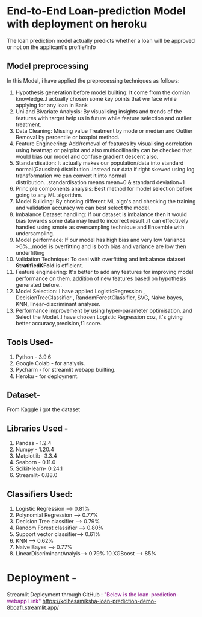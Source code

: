 # End-to-End Loan-prediction Model with deployment on heroku
The loan prediction model actually predicts whether a loan will be approved or not on the applicant's profile/info

## Model preprocessing
In this Model, i have applied the preprocessing techniques as follows:
1. Hypothesis generation before model builting: It come from the domian knowledge..I actually chosen some key points that we face while applying for any loan in Bank
2. Uni and Bivariate Analysis: By visualising insights and trends of the features with target help us in future while feature selection and outlier treatment.
3. Data Cleaning: Missing value Treatment by mode or median and Outlier Removal by percentile or boxplot method.
4. Feature Engineering: Add/removal of features by visualising correlation using heatmap or pairplot and also multicollinarity can be checked that would bias our model and confuse gradient descent also.
5. Standardisation: It actually makes our population/data into standard normal(Gaussian) distribution..instead our data if right skewed using log transformation we can convert it into normal distribution...standardisation means mean=0 & standard deviation=1
6. Principle components analysis: Best method for model selection before going to any ML algorithm.
7. Model Building: By chosing different ML algo's and checking the training and validation accuracy we can best select the model.
8. Imbalance Dataset handling: If our dataset is imbalance then it would bias towards some data may lead to incorrect result..it can effectively handled using smote as oversampling technique and Ensemble with undersampling.
9. Model performace: If our model has high bias and very low Variance >6%...model is overfitting and is both bias and variance are low then underfitting
10. Validation Technique: To deal with overfitting and imbalance dataset **StratifiedKFold**  is efficient.
11. Feature engineering: It's better to add any features for improving model performance on them..addition of new features based on hypothesis generated before..
12. Model Selection: I have applied LogisticRegression , DecisionTreeClassifier , RandomForestClassifier, SVC, Naive bayes, KNN, linear-discriminant analyser. 
13. Performance improvement by using hyper-parameter optimisation..and Select the Model..I have chosen Logistic Regression coz, it's giving better accuracy,precision,f1 score.

## Tools Used-
1. Python - 3.9.6
2. Google Colab - for analysis.
3. Pycharm - for streamlit webapp builting.
4. Heroku - for deployment.

 ## Dataset- 
 From Kaggle i got the dataset

 ## Libraries Used -
 1. Pandas -   1.2.4
 2. Numpy -    1.20.4
 3. Matplotlib- 3.3.4
 4. Seaborn    - 0.11.0
 5. Scikit-learn- 0.24.1
 6. Streamlit-    0.88.0 
 
 ## Classifiers Used: 
 1. Logistic Regression      --> 0.81%
 2. Polynomial Regression    --> 0.77%
 4. Decision Tree classifier --> 0.79%
 5. Random Forest classifier --> 0.80%
 6. Support vector classifier--> 0.61%
 7. KNN                      --> 0.62%
 8. Naive Bayes              --> 0.77%
 9. LinearDiscriminantAnalyis--> 0.79%
 10.XGBoost                  --> 85%

# Deployment -
Streamlit Deployment through GitHub : <font color='Purple'> "Below is the loan-prediction-webapp Link"
	https://kolhesamiksha-loan-prediction-demo-8boafr.streamlit.app/

